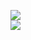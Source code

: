 [![](https://img.shields.io/badge/Made%20With-Github%20Spray-lightgrey.svg?style=for-the-badge&logo=github)](https://github.com/Annihil/github-spray#12280)  
[![](https://i.imgur.com/2DrTn0Z.gif)](https://github.com/Annihil/github-spray)